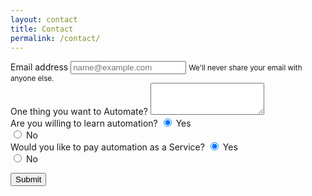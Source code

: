 ```yaml
---
layout: contact
title: Contact
permalink: /contact/
---
```


<form action="https://formspree.io/mzbjerol" method="POST">
  <div class="form-group">
    <label for="exampleInputEmail1">Email address</label>
    <input type="email" name="_replyto" class="form-control" id="exampleInputEmail1" aria-describedby="emailHelp" placeholder="name@example.com">
    <small id="emailHelp" class="form-text text-muted">We'll never share your email with anyone else.</small>
  </div>
  <div class="form-group">
    <label for="exampleFormControlTextarea1">One thing you want to Automate?</label>
    <textarea class="form-control" id="exampleFormControlTextarea1" rows="3"></textarea>
  </div>
  <div class="form-check">
  <label for="exampleRadios">Are you willing to learn automation?</label> 
  <input class="form-check-input" type="radio" name="exampleRadios" id="exampleRadios1" value="option1" checked>
  <label class="form-check-label" for="exampleRadios1">
    Yes
  </label>
</div>
<div class="form-check">
  <input class="form-check-input" type="radio" name="exampleRadios" id="exampleRadios2" value="option2">
  <label class="form-check-label" for="exampleRadios2">
    No
  </label>
</div>
  <div class="form-check">
  <label for="examplRadios">Would you like to pay automation as a Service?</label> 
  <input class="form-check-input" type="radio" name="examplRadios" id="examplRadios1" value="option1" checked>
  <label class="form-check-label" for="examplRadios1">
    Yes
  </label>
</div>
<div class="form-check">
  <input class="form-check-input" type="radio" name="examplRadios" id="examplRadios2" value="option2">
  <label class="form-check-label" for="examplRadios2">
    No
  </label>
</div>

  <button type="submit" class="btn btn-primary">Submit</button>
</form>
